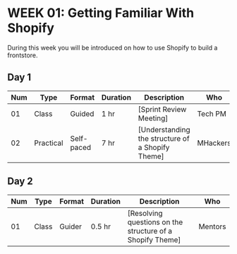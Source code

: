 # WEEK 01: Getting Familiar With Shopify
 
 During this week you will be introduced on how to use Shopify to build a frontstore.

## Day 1

Num | Type | Format | Duration | Description | Who
-- | -- | -- | -- | -- | --
01 | Class |Guided | 1 hr | [Sprint Review Meeting] | Tech PM
02 | Practical | Self-paced | 7 hr | [Understanding the structure of a Shopify Theme] | MHackers

## Day 2

Num | Type | Format | Duration | Description | Who
-- | -- | -- | -- | -- | --
01 | Class | Guider | 0.5 hr | [Resolving questions on the structure of a Shopify Theme] | Mentors
